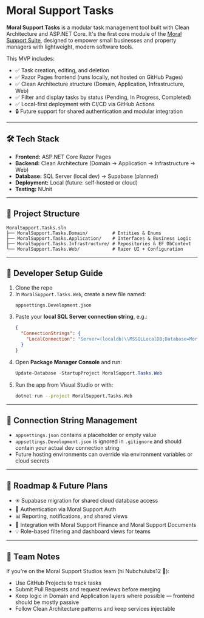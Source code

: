 # Moral Support Tasks

**Moral Support Tasks** is a modular task management tool built with Clean Architecture and ASP.NET Core. It's the first core module of the [Moral Support Suite](https://github.com/MoralSupportStudios), designed to empower small businesses and property managers with lightweight, modern software tools.

This MVP includes:

- ✅ Task creation, editing, and deletion  
- ✅ Razor Pages frontend (runs locally, not hosted on GitHub Pages)  
- ✅ Clean Architecture structure (Domain, Application, Infrastructure, Web)  
- ✅ Filter and display tasks by status (Pending, In Progress, Completed)  
- ✅ Local-first deployment with CI/CD via GitHub Actions  
- 🔒 Future support for shared authentication and modular integration  

---

## 🛠️ Tech Stack

- **Frontend:** ASP.NET Core Razor Pages  
- **Backend:** Clean Architecture (Domain → Application → Infrastructure → Web)  
- **Database:** SQL Server (local dev) → Supabase (planned)  
- **Deployment:** Local (future: self-hosted or cloud)  
- **Testing:** NUnit  

---

## 🧱 Project Structure

```
MoralSupport.Tasks.sln
├── MoralSupport.Tasks.Domain/         # Entities & Enums
├── MoralSupport.Tasks.Application/    # Interfaces & Business Logic
├── MoralSupport.Tasks.Infrastructure/ # Repositories & EF DbContext
└── MoralSupport.Tasks.Web/            # Razor UI + Configuration
```

---

## 🧪 Developer Setup Guide

1. Clone the repo  
2. In `MoralSupport.Tasks.Web`, create a new file named:
   ```
   appsettings.Development.json
   ```
3. Paste your **local SQL Server connection string**, e.g.:
   ```json
   {
     "ConnectionStrings": {
       "LocalConnection": "Server=(localdb)\\MSSQLLocalDB;Database=MoralSupport;Trusted_Connection=True;MultipleActiveResultSets=true"
     }
   }
   ```
4. Open **Package Manager Console** and run:
   ```powershell
   Update-Database -StartupProject MoralSupport.Tasks.Web
   ```
5. Run the app from Visual Studio or with:
   ```bash
   dotnet run --project MoralSupport.Tasks.Web
   ```

---

## 🔐 Connection String Management

- `appsettings.json` contains a placeholder or empty value  
- `appsettings.Development.json` is ignored in `.gitignore` and should contain your actual dev connection string  
- Future hosting environments can override via environment variables or cloud secrets  

---

## 🧭 Roadmap & Future Plans

- ✳️ Supabase migration for shared cloud database access  
- 👥 Authentication via Moral Support Auth  
- 📊 Reporting, notifications, and shared views  
- 🔗 Integration with Moral Support Finance and Moral Support Documents  
- 💡 Role-based filtering and dashboard views for teams  

---

## 🧍 Team Notes

If you're on the Moral Support Studios team (hi Nubchulubs12 👋):

- Use GitHub Projects to track tasks  
- Submit Pull Requests and request reviews before merging  
- Keep logic in Domain and Application layers where possible — frontend should be mostly passive  
- Follow Clean Architecture patterns and keep services injectable
